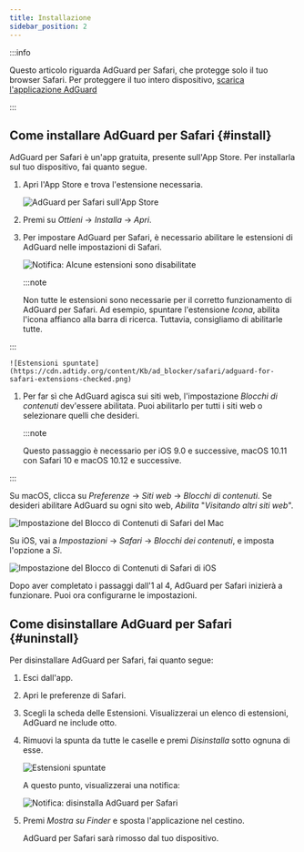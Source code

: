 ```yaml
---
title: Installazione
sidebar_position: 2
---
```


:::info

Questo articolo riguarda AdGuard per Safari, che protegge solo il tuo browser Safari. Per proteggere il tuo intero dispositivo, [scarica l'applicazione AdGuard](https://agrd.io/download-kb-adblock)

:::

## Come installare AdGuard per Safari {#install}

AdGuard per Safari è un'app gratuita, presente sull'App Store. Per installarla sul tuo dispositivo, fai quanto segue.

1. Apri l'App Store e trova l'estensione necessaria.

    ![AdGuard per Safari sull'App Store](https://cdn.adtidy.org/content/Kb/ad_blocker/safari/adguard-for-safari-app-store.png)

1. Premi su *Ottieni* → *Installa* → *Apri*.

1. Per impostare AdGuard per Safari, è necessario abilitare le estensioni di AdGuard nelle impostazioni di Safari.

    ![Notifica: Alcune estensioni sono disabilitate](https://cdn.adtidy.org/content/Kb/ad_blocker/safari/adguard-for-safari-notification.png)

    :::note

    Non tutte le estensioni sono necessarie per il corretto funzionamento di AdGuard per Safari. Ad esempio, spuntare l'estensione *Icona*, abilita l'icona affianco alla barra di ricerca. Tuttavia, consigliamo di abilitarle tutte.


:::

    ![Estensioni spuntate](https://cdn.adtidy.org/content/Kb/ad_blocker/safari/adguard-for-safari-extensions-checked.png)

1. Per far sì che AdGuard agisca sui siti web, l'impostazione *Blocchi di contenuti* dev'essere abilitata. Puoi abilitarlo per tutti i siti web o selezionare quelli che desideri.

    :::note

    Questo passaggio è necessario per iOS 9.0 e successive, macOS 10.11 con Safari 10 e macOS 10.12 e successive.


:::

Su macOS, clicca su *Preferenze* → *Siti web* → *Blocchi di contenuti*. Se desideri abilitare AdGuard su ogni sito web, *Abilita* "*Visitando altri siti web*".

![Impostazione del Blocco di Contenuti di Safari del Mac](https://i0.imgs.ovh/2023/10/26/Fmc9U.png)
<!-- adguard-for-safari-content-blocker-setting-macos.png -->

Su iOS, vai a *Impostazioni* → *Safari* → *Blocchi dei contenuti*, e imposta l'opzione a *Sì*.

![Impostazione del Blocco di Contenuti di Safari di iOS](https://i0.imgs.ovh/2023/10/26/FmgM0.jpeg)
<!-- adguard-for-safari-content-blocker-setting-ios.jpg -->

Dopo aver completato i passaggi dall'1 al 4, AdGuard per Safari inizierà a funzionare. Puoi ora configurarne le impostazioni.

## Come disinstallare AdGuard per Safari {#uninstall}

Per disinstallare AdGuard per Safari, fai quanto segue:

1. Esci dall'app.

1. Apri le preferenze di Safari.

1. Scegli la scheda delle Estensioni. Visualizzerai un elenco di estensioni, AdGuard ne include otto.

1. Rimuovi la spunta da tutte le caselle e premi *Disinstalla* sotto ognuna di esse.

    ![Estensioni spuntate](https://cdn.adtidy.org/public/Adguard/kb/installation/Safari/extensionschecked.png)

    A questo punto, visualizzerai una notifica:

    ![Notifica: disinstalla AdGuard per Safari](https://cdn.adtidy.org/public/Adguard/kb/installation/Safari/showinfinder.png)

1. Premi *Mostra su Finder* e sposta l'applicazione nel cestino.

    AdGuard per Safari sarà rimosso dal tuo dispositivo.
